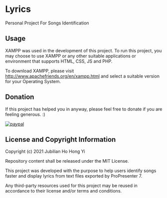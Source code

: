# Lyrics
Personal Project For Songs Identification

## Usage
XAMPP was used in the development of this project. To run this project, you may choose to use XAMPP or any other suitable applications or environment that supports HTML, CSS, JS and PHP.

To download XAMPP, please visit http://www.apachefriends.org/en/xampp.html and select a suitable version for your Operating System.

## Donation
If this project has helped you in anyway, please feel free to donate if you are feeling generous. :) 

[![paypal](https://www.paypalobjects.com/en_US/i/btn/btn_donateCC_LG.gif)](https://paypal.me/jubilianho)

## License and Copyright Information
Copyright (c) 2021 Jubilian Ho Hong Yi

Repository content shall be released under the MIT License.

This project was developed with the purpose to help users identify songs faster and display lyrics from text files exported by ProPresenter 7.

Any third-party resources used for this project may be reused in accordance to their license and/or terms and conditions.
